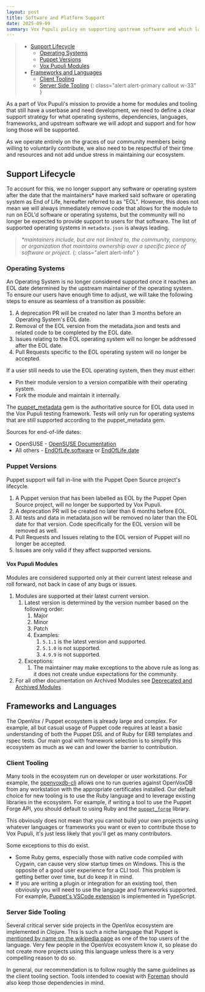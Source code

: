 ```yaml
---
layout: post
title: Software and Platform Support
date: 2025-09-09
summary: Vox Pupuli policy on supporting upstream software and which language or frameworks we prefer to maintain
---
```


> * [Support Lifecycle](#support-lifecycle)
>     * [Operating Systems](#operating-systems)
>     * [Puppet Versions](#puppet-versions)
>     * [Vox Pupuli Modules](#vox-pupuli-modules)
> * [Frameworks and Languages](#frameworks-and-languages)
>     * [Client Tooling](#client-tooling)
>     * [Server Side Tooling](#server-side-tooling)
{: class="alert alert-primary callout w-33" }

As a part of Vox Pupuli's mission to provide a home for modules and tooling that still have a userbase and need development, we need to define a clear support strategy for what operating systems, dependencies, languages, frameworks, and upstream software we will adopt and support and for how long those will be supported.

As we operate entirely on the graces of our community members being willing to voluntarily contribute, we also need to be respectful of their time and resources and not add undue stress in maintaining our ecosystem.


## Support Lifecycle

To account for this, we no longer support any software or operating system after the date that the maintainers* have marked said software or operating system as End of Life, hereafter referred to as "EOL".
However, this does not mean we will always immediately remove code that allows for the module to run on EOL'd software or operating systems, but the community will no longer be expected to provide support to users for that software.
The list of supported operating systems in `metadata.json` is always leading.

> _*maintainers include, but are not limited to, the community, company, or organization that maintains ownership over a specific piece of software or project._
{: class="alert alert-info" }


### Operating Systems

An Operating System is no longer considered supported once it reaches an EOL date determined by the upstream maintainer of the operating system.
To ensure our users have enough time to adjust, we will take the following steps to ensure as seamless of a transition as possible:

1. A deprecation PR will be created no later than 3 months before an Operating System's EOL date.
2. Removal of the EOL version from the metadata.json and tests and related code to be completed by the EOL date.
3. Issues relating to the EOL operating system will no longer be addressed after the EOL date.
4. Pull Requests specific to the EOL operating system will no longer be accepted.

If a user still needs to use the EOL operating system, then they must either:

* Pin their module version to a version compatible with their operating system.
* Fork the module and maintain it internally.

The [puppet_metadata](https://github.com/voxpupuli/puppet_metadata/) gem is the authoritative source for EOL data used in the Vox Pupuli testing framework.
Tests will only run for operating systems that are still supported according to the puppet_metadata gem.

Sources for end-of-life dates:

* OpenSUSE - [OpenSUSE Documentation](https://en.opensuse.org/Lifetime)
* All others - [EndOfLife.software](https://endoflife.software/operating-systems) or [EndOfLife.date](https://endoflife.date/tags/os)

### Puppet Versions

Puppet support will fall in-line with the Puppet Open Source project's lifecycle.

1. A Puppet version that has been labelled as EOL by the Puppet Open Source project, will no longer be supported by Vox Pupuli.
2. A deprecation PR will be created no later than 6 months before EOL.
3. All tests and data in metadata.json will be removed no later than the EOL date for that version. Code specifically for the EOL version will be removed as well.
4. Pull Requests and Issues relating to the EOL version of Puppet will no longer be accepted.
5. Issues are only valid if they affect supported versions.

#### Vox Pupuli Modules

Modules are considered supported only at their current latest release and roll forward, not back in case of any bugs or issues.

1. Modules are supported at their latest current version.
    1. Latest version is determined by the version number based on the following order:
        1. Major
        2. Minor
        3. Patch
        4. Examples:
            1. `5.1.1` is the latest version and supported.
            2. `5.1.0` is not supported.
            3. `4.9.9` is not supported.
    2. Exceptions:
        1. The maintainer may make exceptions to the above rule as long as it does not create undue expectations for the community.
2. For all other documentation on Archived Modules see [Deprecated and Archived Modules](https://voxpupuli.org/docs/deprecated_and_archived_modules/)


## Frameworks and Languages

The OpenVox / Puppet ecosystem is already large and complex.
For example, all but casual usage of Puppet code requires at least a basic understanding of both the Puppet DSL and of Ruby for ERB templates and rspec tests.
Our main goal with framework selection is to simplify this ecosystem as much as we can and lower the barrier to contribution.


### Client Tooling

Many tools in the ecosystem run on developer or user workstations.
For example, the [openvoxdb-cli](https://github.com/OpenVoxProject/openvoxdb-cli/) allows one to run queries against OpenVoxDB from any workstation with the appropriate certificates installed.
Our default choice for new tooling is to use the Ruby language and to leverage existing libraries in the ecosystem.
For example, if writing a tool to use the Puppet Forge API, you should default to using Ruby and the [`puppet_forge`](https://rubygems.org/gems/puppet_forge) library.

This obviously does not mean that you cannot build your own projects using whatever languages or frameworks you want or even to contribute those to Vox Pupuli, it's just less likely that you'll get as many contributors.

Some exceptions to this do exist.
* Some Ruby gems, especially those with native code compiled with Cygwin, can cause very slow startup times on Windows. This is the opposite of a good user experience for a CLI tool. This problem is getting better over time, but do keep it in mind.
* If you are writing a plugin or integration for an existing tool, then obviously you will need to use the language and frameworks supported. For example, [Puppet's VSCode extension](https://github.com/puppetlabs/puppet-vscode) is implemented in TypeScript.


### Server Side Tooling

Several critical server side projects in the OpenVox ecosystem are implemented in Clojure.
This is such a niche language that Puppet is [mentioned by name on the wikipedia page](https://en.wikipedia.org/wiki/Clojure#Impact) as one of the top users of the language.
Very few people in the OpenVox ecosystem know it, so please do not create more projects using this language unless there is a very compelling reason to do so.

In general, our recommendation is to follow roughly the same guidelines as the client tooling section.
Tools intended to coexist with [Foreman](https://theforeman.org) should also keep those dependencies in mind.
